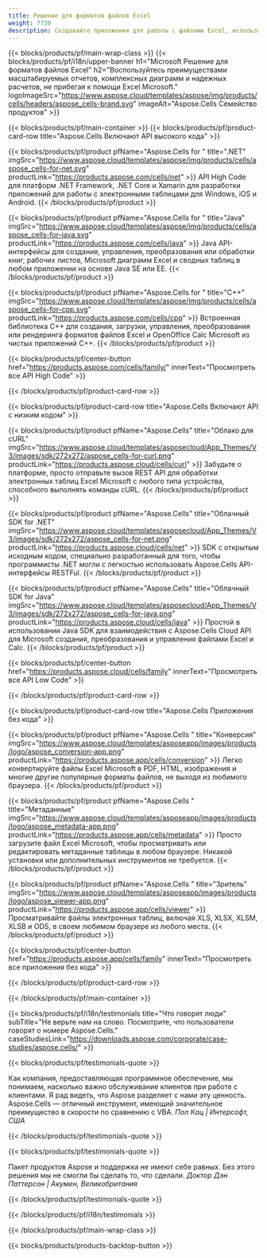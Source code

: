 ```yaml
---
title: Решение для форматов файлов Excel
weight: 7730
description: Создавайте приложения для работы с файлами Excel, используя API-интерфейсы High Code или Low Code или приложения без кода, чтобы просматривать, сравнивать, проверять или конвертировать файлы Excel.
---
```

{{< blocks/products/pf/main-wrap-class >}}
{{< blocks/products/pf/i18n/upper-banner h1="Microsoft Решение для форматов файлов Excel" h2="Воспользуйтесь преимуществами масштабируемых отчетов, комплексных диаграмм и надежных расчетов, не прибегая к помощи Excel Microsoft." logoImageSrc="https://www.aspose.cloud/templates/aspose/img/products/cells/headers/aspose_cells-brand.svg" imageAlt="Aspose.Cells Семейство продуктов" >}}

{{< blocks/products/pf/main-container >}}
{{< blocks/products/pf/product-card-row title="Aspose.Cells Включают API высокого кода" >}}

{{< blocks/products/pf/product pfName="Aspose.Cells for " title=".NET" imgSrc="https://www.aspose.cloud/templates/aspose/img/products/cells/aspose_cells-for-net.svg" productLink="https://products.aspose.com/cells/net" >}}
API High Code для платформ .NET Framework, .NET Core и Xamarin для разработки приложений для работы с электронными таблицами для Windows, iOS и Android.
{{< /blocks/products/pf/product >}}

{{< blocks/products/pf/product pfName="Aspose.Cells for " title="Java" imgSrc="https://www.aspose.cloud/templates/aspose/img/products/cells/aspose_cells-for-java.svg" productLink="https://products.aspose.com/cells/java" >}}
Java API-интерфейсы для создания, управления, преобразования или обработки книг, рабочих листов, Microsoft диаграмм Excel и сводных таблиц в любом приложении на основе Java SE или EE.
{{< /blocks/products/pf/product >}}

{{< blocks/products/pf/product pfName="Aspose.Cells for " title="C++" imgSrc="https://www.aspose.cloud/templates/aspose/img/products/cells/aspose_cells-for-cpp.svg" productLink="https://products.aspose.com/cells/cpp" >}}
Встроенная библиотека C++ для создания, загрузки, управления, преобразования или рендеринга форматов файлов Excel и OpenOffice Calc Microsoft из чистых приложений C++.
{{< /blocks/products/pf/product >}}

{{< blocks/products/pf/center-button href="https://products.aspose.com/cells/family/" innerText="Просмотреть все API High Code" >}}

{{< /blocks/products/pf/product-card-row >}}

{{< blocks/products/pf/product-card-row title="Aspose.Cells Включают API с низким кодом" >}}

{{< blocks/products/pf/product pfName="Aspose.Cells" title="Облако для cURL" imgSrc="https://www.aspose.cloud/templates/asposecloud/App_Themes/V3/images/sdk/272x272/aspose_cells-for-curl.png" productLink="https://products.aspose.cloud/cells/curl" >}}
Забудьте о платформе, просто отправьте вызов REST API для обработки электронных таблиц Excel Microsoft с любого типа устройства, способного выполнять команды cURL.
{{< /blocks/products/pf/product >}}

{{< blocks/products/pf/product pfName="Aspose.Cells" title="Облачный SDK for .NET" imgSrc="https://www.aspose.cloud/templates/asposecloud/App_Themes/V3/images/sdk/272x272/aspose_cells-for-net.png" productLink="https://products.aspose.cloud/cells/net" >}}
SDK с открытым исходным кодом, специально разработанный для того, чтобы программисты .NET могли с легкостью использовать Aspose.Cells API-интерфейсы RESTFul.
{{< /blocks/products/pf/product >}}

{{< blocks/products/pf/product pfName="Aspose.Cells" title="Облачный SDK for Java" imgSrc="https://www.aspose.cloud/templates/asposecloud/App_Themes/V3/images/sdk/272x272/aspose_cells-for-java.png" productLink="https://products.aspose.cloud/cells/java" >}}
Простой в использовании Java SDK для взаимодействия с Aspose.Cells Cloud API для Microsoft создания, преобразования и управления файлами Excel и Calc.
{{< /blocks/products/pf/product >}}

{{< blocks/products/pf/center-button href="https://products.aspose.cloud/cells/family" innerText="Просмотреть все API Low Code" >}}

{{< /blocks/products/pf/product-card-row >}}

{{< blocks/products/pf/product-card-row title="Aspose.Cells Приложения без кода" >}}

{{< blocks/products/pf/product pfName="Aspose.Cells " title="Конверсия" imgSrc="https://www.aspose.cloud/templates/asposeapp/images/products/logo/aspose_conversion-app.png" productLink="https://products.aspose.app/cells/conversion" >}}
Легко конвертируйте файлы Excel Microsoft в PDF, HTML, изображения и многие другие популярные форматы файлов, не выходя из любимого браузера.
{{< /blocks/products/pf/product >}}

{{< blocks/products/pf/product pfName="Aspose.Cells " title="Метаданные" imgSrc="https://www.aspose.cloud/templates/asposeapp/images/products/logo/aspose_metadata-app.png" productLink="https://products.aspose.app/cells/metadata" >}}
 Просто загрузите файл Excel Microsoft, чтобы просматривать или редактировать метаданные таблицы в любом браузере. Никакой установки или дополнительных инструментов не требуется.
{{< /blocks/products/pf/product >}}

{{< blocks/products/pf/product pfName="Aspose.Cells " title="Зритель" imgSrc="https://www.aspose.cloud/templates/asposeapp/images/products/logo/aspose_viewer-app.png" productLink="https://products.aspose.app/cells/viewer" >}}
Просматривайте файлы электронных таблиц, включая XLS, XLSX, XLSM, XLSB и ODS, в своем любимом браузере из любого места.
{{< /blocks/products/pf/product >}}

{{< blocks/products/pf/center-button href="https://products.aspose.app/cells/family" innerText="Просмотреть все приложения без кода" >}}

{{< /blocks/products/pf/product-card-row >}}

{{< /blocks/products/pf/main-container >}}

{{< blocks/products/pf/i18n/testimonials title="Что говорят люди" subTitle="Не верьте нам на слово. Посмотрите, что пользователи говорят о номере Aspose.Cells." caseStudiesLink="https://downloads.aspose.com/corporate/case-studies/aspose.cells/" >}}

{{< blocks/products/pf/testimonials-quote >}}
<p class="first">
 Как компания, предоставляющая программное обеспечение, мы понимаем, насколько важно обслуживание клиентов при работе с клиентами. Я рад видеть, что Aspose разделяет с нами эту ценность. Aspose.Cells — отличный инструмент, имеющий значительное преимущество в скорости по сравнению с VBA.
 <em>
 Пол Кац | Интерсофт, США
 </em>
</p>

{{< /blocks/products/pf/testimonials-quote >}}

{{< blocks/products/pf/testimonials-quote >}}
<p class="second">
Пакет продуктов Aspose и поддержка не имеют себе равных. Без этого решения мы не смогли бы сделать то, что сделали.
 <em>
 Доктор Дэн Паттерсон | Акумен, Великобритания
 </em>
</p>

{{< /blocks/products/pf/testimonials-quote >}}

{{< /blocks/products/pf/i18n/testimonials >}}

{{< /blocks/products/pf/main-wrap-class >}}

{{< blocks/products/products-backtop-button >}}
